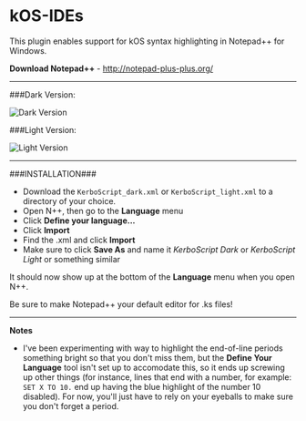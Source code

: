 # kOS-IDEs
This plugin enables support for kOS syntax highlighting in Notepad++ for Windows.

**Download Notepad++** - http://notepad-plus-plus.org/

*****

###Dark Version:

![Dark Version](https://github.com/space-is-hard/EditorTools/blob/develop/NotepadPlusPlus/preview/preview_KerboScript_dark.png "Dark Version")

###Light Version:

![Light Version](https://github.com/space-is-hard/EditorTools/blob/develop/NotepadPlusPlus/preview/preview_KerboScript_light.png "Light Version")

*****

###INSTALLATION###

* Download the `KerboScript_dark.xml` or `KerboScript_light.xml` to a directory of your choice.
* Open N++, then go to the **Language** menu
* Click **Define your language...**
* Click **Import**
* Find the .xml and click **Import**
* Make sure to click **Save As** and name it *KerboScript Dark* or *KerboScript Light* or something similar

It should now show up at the bottom of the **Language** menu when you open N++.

Be sure to make Notepad++ your default editor for .ks files!

*****

**Notes**

* I've been experimenting with way to highlight the end-of-line periods something bright so that you don't miss them, but the **Define Your Language** tool isn't set up to accomodate this, so it ends up screwing up other things (for instance, lines that end with a number, for example: `SET X TO 10.` end up having the blue highlight of the number 10 disabled). For now, you'll just have to rely on your eyeballs to make sure you don't forget a period.